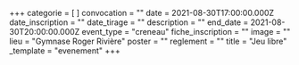 +++
categorie = [ ]
convocation = ""
date = 2021-08-30T17:00:00.000Z
date_inscription = ""
date_tirage = ""
description = ""
end_date = 2021-08-30T20:00:00.000Z
event_type = "creneau"
fiche_inscription = ""
image = ""
lieu = "Gymnase Roger Rivière"
poster = ""
reglement = ""
title = "Jeu libre"
_template = "evenement"
+++

